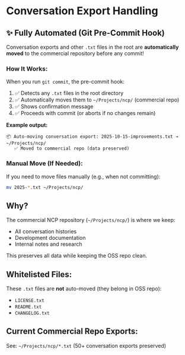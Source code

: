 # Conversation Export Handling

## ✨ Fully Automated (Git Pre-Commit Hook)

Conversation exports and other `.txt` files in the root are **automatically moved** to the commercial repository before any commit!

### How It Works:

When you run `git commit`, the pre-commit hook:

1. ✅ Detects any `.txt` files in the root directory
2. ✅ Automatically moves them to `~/Projects/ncp/` (commercial repo)
3. ✅ Shows confirmation message
4. ✅ Proceeds with commit (or aborts if no changes remain)

**Example output:**
```
📦 Auto-moving conversation export: 2025-10-15-improvements.txt → ~/Projects/ncp/
   ✅ Moved to commercial repo (data preserved)
```

### Manual Move (If Needed):

If you need to move files manually (e.g., when not committing):

```bash
mv 2025-*.txt ~/Projects/ncp/
```

## Why?

The commercial NCP repository (`~/Projects/ncp/`) is where we keep:
- All conversation histories
- Development documentation
- Internal notes and research

This preserves all data while keeping the OSS repo clean.

## Whitelisted Files:

These `.txt` files are **not** auto-moved (they belong in OSS repo):
- `LICENSE.txt`
- `README.txt`
- `CHANGELOG.txt`

## Current Commercial Repo Exports:

See: `~/Projects/ncp/*.txt` (50+ conversation exports preserved)
